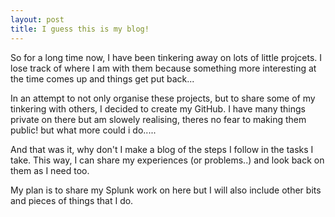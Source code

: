 ```yaml
---
layout: post
title: I guess this is my blog!
---
```

So for a long time now, I have been tinkering away on lots of little projcets. I lose track of where I am with them because something more interesting at the time comes up and things get put back...

In an attempt to not only organise these projects, but to share some of my tinkering with others, I decided to create my GitHub. I have many things private on there but am slowely realising, theres no fear to making them public! but what more could i do.....

And that was it, why don't I make a blog of the steps I follow in the tasks I take. This way, I can share my experiences (or problems..) and look back on them as I need too.

My plan is to share my Splunk work on here but I will also include other bits and pieces of things that I do.